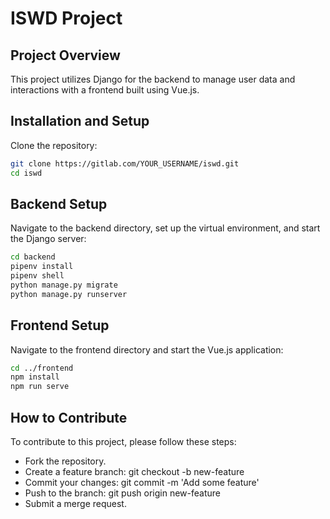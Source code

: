 # ISWD Project

## Project Overview
This project utilizes Django for the backend to manage user data and interactions with a frontend built using Vue.js.

## Installation and Setup
Clone the repository:
```bash
git clone https://gitlab.com/YOUR_USERNAME/iswd.git
cd iswd
```
## Backend Setup
Navigate to the backend directory, set up the virtual environment, and start the Django server:

```bash
cd backend
pipenv install
pipenv shell
python manage.py migrate
python manage.py runserver
```

## Frontend Setup
Navigate to the frontend directory and start the Vue.js application:

```bash
cd ../frontend
npm install
npm run serve
```

## How to Contribute
To contribute to this project, please follow these steps:

- Fork the repository.
- Create a feature branch: git checkout -b new-feature
- Commit your changes: git commit -m 'Add some feature'
- Push to the branch: git push origin new-feature
- Submit a merge request.


